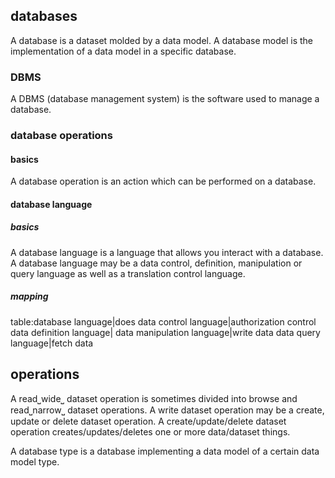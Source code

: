 
## databases

A database is a dataset molded by a data model.
A database model is the implementation of a data model in a specific database.

### DBMS

A DBMS (database management system) is the software used to manage a database.

### database operations

#### basics

A database operation is an action which can be performed on a database.

#### database language

##### basics

A database language is a language that allows you interact with a database.
A database language may be a data control, definition, manipulation or query language as well as a translation control language.

##### mapping

table:database language|does
data control language|authorization control
data definition language|
data manipulation language|write data
data query language|fetch data

## operations

A read⎵wide⎵ dataset operation is sometimes divided into browse and read⎵narrow⎵ dataset operations.
A write dataset operation may be a create, update or delete dataset operation.
A create/update/delete dataset operation creates/updates/deletes one or more data/dataset things.


A database type is a database implementing a data model of a certain data model type.
